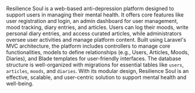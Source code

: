 Resilience Soul is a web-based anti-depression platform designed to support users in managing their mental health. It offers core features like user registration and login, an admin dashboard for user management, mood tracking, diary entries, and articles. Users can log their moods, write personal diary entries, and access curated articles, while administrators oversee user activities and manage platform content.
Built using Laravel's MVC architecture, the platform includes controllers to manage core functionalities, models to define relationships (e.g., Users, Articles, Moods, Diaries), and Blade templates for user-friendly interfaces. The database structure is well-organized with migrations for essential tables like `users`, `articles`, `moods`, and `diaries`. With its modular design, Resilience Soul is an effective, scalable, and user-centric solution to support mental health and well-being.
